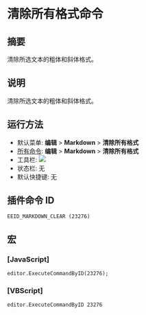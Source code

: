 # 清除所有格式命令

## 摘要

清除所选文本的粗体和斜体格式。

## 说明

清除所选文本的粗体和斜体格式。

## 运行方法

- 默认菜单: **编辑** \> **Markdown** \> **清除所有格式**
- [所有命令](../tools/all_commands): **编辑** \> **Markdown** \> **清除所有格式**
- 工具栏: ![](../../images/markdown_clear..png)
- 状态栏: 无
- 默认快捷键: 无

## 插件命令 ID

```
EEID_MARKDOWN_CLEAR (23276)
```

## 宏

### \[JavaScript\]

```
editor.ExecuteCommandByID(23276);
```

### \[VBScript\]

```
editor.ExecuteCommandByID 23276
```
